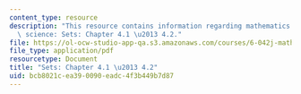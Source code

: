 ```yaml
---
content_type: resource
description: "This resource contains information regarding mathematics for computer\
  \ science: Sets: Chapter 4.1 \u2013 4.2."
file: https://ol-ocw-studio-app-qa.s3.amazonaws.com/courses/6-042j-mathematics-for-computer-science-spring-2015/bcb8021cea390090eadc4f3b449b7d87_MIT6_042JS15_Session6.pdf
file_type: application/pdf
resourcetype: Document
title: "Sets: Chapter 4.1 \u2013 4.2"
uid: bcb8021c-ea39-0090-eadc-4f3b449b7d87
---
```

